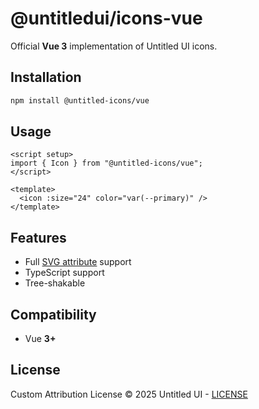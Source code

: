 # @untitledui/icons-vue

Official **Vue 3** implementation of Untitled UI icons.

## Installation

```bash
npm install @untitled-icons/vue
```

## Usage

```vue
<script setup>
import { Icon } from "@untitled-icons/vue";
</script>

<template>
  <icon :size="24" color="var(--primary)" />
</template>
```

## Features

- Full [SVG attribute](https://developer.mozilla.org/en-US/docs/Web/SVG/Attribute) support
- TypeScript support
- Tree-shakable

## Compatibility

- Vue **3+**

## License

Custom Attribution License © 2025 Untitled UI - [LICENSE](../LICENSE.MD)
